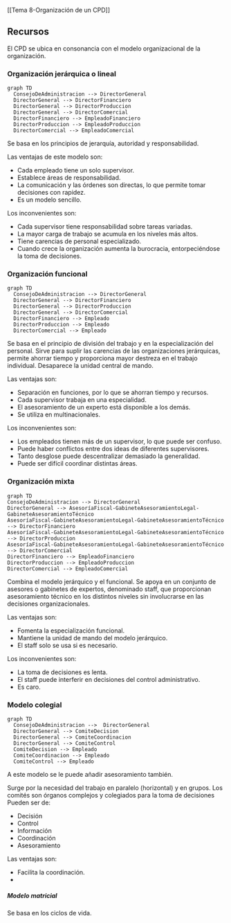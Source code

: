 [[Tema 8-Organización de un CPD]]

## Recursos
El CPD se ubica en consonancia con el modelo organizacional de la organización.

### Organización jerárquica o lineal
```mermaid
graph TD
  ConsejoDeAdministracion --> DirectorGeneral
  DirectorGeneral --> DirectorFinanciero
  DirectorGeneral --> DirectorProduccion
  DirectorGeneral --> DirectorComercial
  DirectorFinanciero --> EmpleadoFinanciero
  DirectorProduccion --> EmpleadoProduccion
  DirectorComercial --> EmpleadoComercial
```

Se basa en los principios de jerarquía, autoridad y responsabilidad. 

Las ventajas de este modelo son:
+ Cada empleado tiene un solo supervisor.
+ Establece áreas de responsabilidad.
+ La comunicación y las órdenes son directas, lo que permite tomar decisiones con rapidez.
+ Es un modelo sencillo.

Los inconvenientes son:
+ Cada supervisor tiene responsabilidad sobre tareas variadas.
+ La mayor carga de trabajo se acumula en los niveles más altos.
+ Tiene carencias de personal especializado.
+ Cuando crece la organización aumenta la burocracia, entorpeciéndose la toma de decisiones.

### Organización funcional
```mermaid
graph TD
  ConsejoDeAdministracion --> DirectorGeneral
  DirectorGeneral --> DirectorFinanciero
  DirectorGeneral --> DirectorProduccion
  DirectorGeneral --> DirectorComercial
  DirectorFinanciero --> Empleado
  DirectorProduccion --> Empleado
  DirectorComercial --> Empleado
```


Se basa en el principio de división del trabajo y en la especialización del personal. Sirve para suplir las carencias de las organizaciones jerárquicas, permite ahorrar tiempo y proporciona mayor destreza en el trabajo individual. Desaparece la unidad central de mando.

Las ventajas son:
+ Separación en funciones, por lo que se ahorran tiempo y recursos.
+ Cada supervisor trabaja en una especialidad.
+ El asesoramiento de un experto está disponible a los demás.
+ Se utiliza en multinacionales.

Los inconvenientes son:
+ Los empleados tienen más de un supervisor, lo que puede ser confuso.
+ Puede haber conflictos entre dos ideas de diferentes supervisores.
+ Tanto desglose puede descentralizar demasiado la generalidad.
+ Puede ser difícil coordinar distintas áreas.

### Organización mixta
```mermaid
graph TD
ConsejoDeAdministracion --> DirectorGeneral
DirectorGeneral --> AsesoríaFiscal-GabineteAsesoramientoLegal-GabineteAsesoramientoTécnico
AsesoríaFiscal-GabineteAsesoramientoLegal-GabineteAsesoramientoTécnico --> DirectorFinanciero 
AsesoríaFiscal-GabineteAsesoramientoLegal-GabineteAsesoramientoTécnico --> DirectorProduccion 
AsesoríaFiscal-GabineteAsesoramientoLegal-GabineteAsesoramientoTécnico --> DirectorComercial
DirectorFinanciero --> EmpleadoFinanciero 
DirectorProduccion --> EmpleadoProduccion 
DirectorComercial --> EmpleadoComercial
```

Combina el modelo jerárquico y el funcional. Se apoya en un conjunto de asesores o gabinetes de expertos, denominado staff, que proporcionan asesoramiento técnico en los distintos niveles sin involucrarse en las decisiones organizacionales.

Las ventajas son:
+ Fomenta la especialización funcional.
+ Mantiene la unidad de mando del modelo jerárquico.
+ El staff solo se usa si es necesario.

Los inconvenientes son:
+ La toma de decisiones es lenta.
+ El staff puede interferir en decisiones del control administrativo.
+ Es caro.

### Modelo colegial
```mermaid
graph TD
  ConsejoDeAdministracion -->  DirectorGeneral
  DirectorGeneral --> ComiteDecision
  DirectorGeneral --> ComiteCoordinacion
  DirectorGeneral --> ComiteControl
  ComiteDecision --> Empleado
  ComiteCoordinacion --> Empleado
  ComiteControl --> Empleado
```
A este modelo se le puede añadir asesoramiento también.

Surge por la necesidad del trabajo en paralelo (horizontal) y en grupos. Los comités son órganos complejos y colegiados para la toma de decisiones Pueden ser de:
+ Decisión
+ Control
+ Información
+ Coordinación
+ Asesoramiento

Las ventajas son:
+ Facilita la coordinación.
+ 

##### Modelo matricial
Se basa en los ciclos de vida.